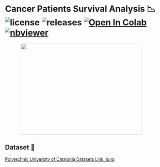 # Cancer Patients Survival Analysis 📉 ![license](https://img.shields.io/github/license/Pegah-Ardehkhani/Cancer-Patients-Survival-Analysis.svg) ![releases](https://img.shields.io/github/release/Pegah-Ardehkhani/Cancer-Patients-Survival-Analysis.svg) <a href="https://colab.research.google.com/github/Pegah-Ardehkhani/Brain-MRI-Segmentation/blob/main/Cancer%20Patients%20Survival%20Analysis.ipynb.ipynb" target="_parent\"><img src="https://colab.research.google.com/assets/colab-badge.svg" alt="Open In Colab"/></a> [![nbviewer](https://img.shields.io/badge/render-nbviewer-orange.svg)](http://nbviewer.org/github/Pegah-Ardehkhani/Cancer-Patients-Survival-Analysis/blob/main/Cancer%20Patients%20Survival%20Analysis.ipynb)

<p align="center">
  <img width="400" height="300" src="https://cancerquest.org/sites/default/files/2020-04/Cancer%20Detection/Normal_Infection_Sq.gif">
</p>

## Dataset 📔

[Polytechnic University of Catalonia Datasets Link: lung](http://www-eio.upc.edu/~pau/cms/rdata/datasets.html)
